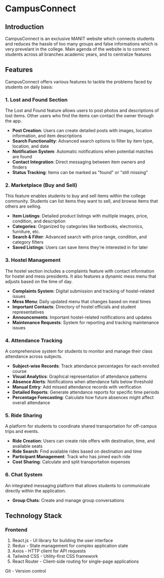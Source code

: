 # CampusConnect

## Introduction

CampusConnect is an exclusive MANIT website which connects students and reduces the hassle of too many groups and false informations which is very prevelant in the college. Main agenda of the website is to connect students across all branches academic years, and to centralize features

## Features

CampusConnect offers various features to tackle the problems faced by students on daily basis:

### 1. Lost and Found Section

The Lost and Found feature allows users to post photos and descriptions of lost items. Other users who find the items can contact the owner through the app.

- **Post Creation**: Users can create detailed posts with images, location information, and item descriptions
- **Search Functionality**: Advanced search options to filter by item type, location, and date
- **Notification System**: Automatic notifications when potential matches are found
- **Contact Integration**: Direct messaging between item owners and finders
- **Status Tracking**: Items can be marked as "found" or "still missing"

### 2. Marketplace (Buy and Sell)

This feature enables students to buy and sell items within the college community. Students can list items they want to sell, and browse items that others are selling.

- **Item Listings**: Detailed product listings with multiple images, price, condition, and description
- **Categories**: Organized by categories like textbooks, electronics, furniture, etc.
- **Search & Filter**: Advanced search with price range, condition, and category filters
- **Saved Listings**: Users can save items they're interested in for later


### 3. Hostel Management

The hostel section includes a complaints feature with contact information for hostel and mess presidents. It also features a dynamic mess menu that adjusts based on the time of day.

- **Complaints System**: Digital submission and tracking of hostel-related issues
- **Mess Menu**: Daily updated menu that changes based on meal times
- **Important Contacts**: Directory of hostel officials and student representatives
- **Announcements**: Important hostel-related notifications and updates
- **Maintenance Requests**: System for reporting and tracking maintenance issues


### 4. Attendance Tracking

A comprehensive system for students to monitor and manage their class attendance across subjects.

- **Subject-wise Records**: Track attendance percentages for each enrolled course
- **Visual Analytics**: Graphical representation of attendance patterns
- **Absence Alerts**: Notifications when attendance falls below threshold
- **Manual Entry**: Add missed attendance records with verification
- **Detailed Reports**: Generate attendance reports for specific time periods
- **Percentage Forecasting**: Calculate how future absences might affect overall attendance


### 5. Ride Sharing

A platform for students to coordinate shared transportation for off-campus trips and events.

- **Ride Creation**: Users can create ride offers with destination, time, and available seats
- **Ride Search**: Find available rides based on destination and time
- **Participant Management**: Track who has joined each ride
- **Cost Sharing**: Calculate and split transportation expenses

### 6. Chat System

An integrated messaging platform that allows students to communicate directly within the application.

- **Group Chats**: Create and manage group conversations

## Technology Stack

### Frontend

1. React.js - UI library for building the user interface
2. Redux - State management for complex application state
3. Axios - HTTP client for API requests
4. Tailwind CSS - Utility-first CSS framework
5. React Router - Client-side routing for single-page applications
 
 Git - Version control


